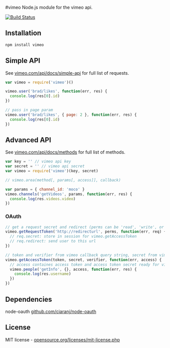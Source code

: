 #vimeo
Node.js module for the vimeo api. 

[![Build Status](https://secure.travis-ci.org/twentyrogersc/vimeo.png)](http://travis-ci.org/twentyrogersc/vimeo)

## Installation

```javascript
npm install vimeo
```

## Simple API
See [vimeo.com/api/docs/simple-api](http://vimeo.com/api/docs/simple-api) for full list of requests.

```javascript
var vimeo = require('vimeo')()

vimeo.user('brad/likes', function(err, res) {
  console.log(res[0].id)
})

// pass in page param
vimeo.user('brad/likes', { page: 2 }, function(err, res) {
  console.log(res[0].id)
})
```

## Advanced API
See [vimeo.com/api/docs/methods](http://vimeo.com/api/docs/methods) for full list of methods.

```javascript
var key = '' // vimeo api key
var secret = '' // vimeo api secret
var vimeo = require('vimeo')(key, secret)

// vimeo.area(method[, params[, access]], callback)

var params = { channel_id: 'moco' }
vimeo.channels('getVideos', params, function(err, res) {
  console.log(res.videos.video)
})
```

### OAuth
```javascript
// get a request secret and redirect (perms can be 'read', 'write', or 'delete')
vimeo.getRequestToken('http://redirecturl', perms, function(err, req) {
  // req.secret: store in session for vimeo.getAccessToken
  // req.redirect: send user to this url
})

// token and verifier from vimeo callback query string, secret from vimeo.getRequestToken
vimeo.getAccessToken(token, secret, verifier, function(err, access) {
  // access containes access token and access token secret ready for vimeo calls
  vimeo.people('getInfo', {}, access, function(err, res) {
    console.log(res.username)
  })
})
```

## Dependencies
node-oauth [github.com/ciaranj/node-oauth](https://github.com/ciaranj/node-oauth)

## License
MIT license - [opensource.org/licenses/mit-license.php](http://www.opensource.org/licenses/mit-license.php)